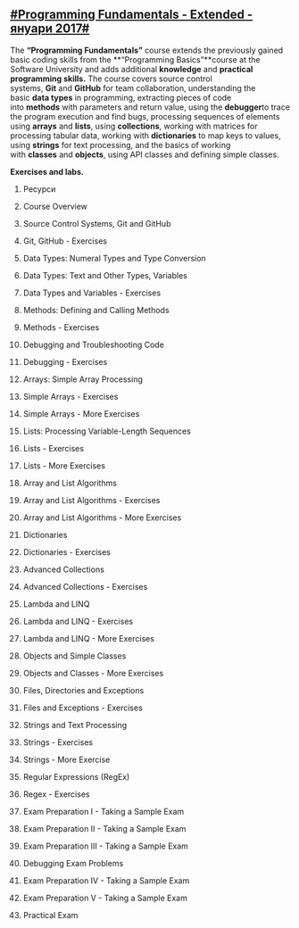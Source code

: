 [#Programming Fundamentals - Extended - януари 2017#](https://softuni.bg/trainings/1568/programming-fundamentals-exended-january-2017)
-----------------------

The **“Programming Fundamentals”** course extends the previously gained basic
coding skills from the \*\*“Programming Basics”\*\*course at the Software
University and adds additional **knowledge** and **practical programming
skills.** The course covers source control systems, **Git** and **GitHub** for
team collaboration, understanding the basic **data types** in programming,
extracting pieces of code into **methods** with parameters and return value,
using the **debugger**to trace the program execution and find bugs, processing
sequences of elements using **arrays** and **lists**, using **collections**,
working with matrices for processing tabular data, working
with **dictionaries** to map keys to values, using **strings** for text
processing, and the basics of working with **classes** and **objects**, using
API classes and defining simple classes.


**Exercises and labs.**

1. Ресурси

2. Course Overview

3. Source Control Systems, Git and GitHub

4. Git, GitHub - Exercises

5. Data Types: Numeral Types and Type Conversion

6. Data Types: Text and Other Types, Variables

7. Data Types and Variables - Exercises

8. Methods: Defining and Calling Methods

9. Methods - Exercises

10. Debugging and Troubleshooting Code

11. Debugging - Exercises

12. Arrays: Simple Array Processing

13. Simple Arrays - Exercises

14. Simple Arrays - More Exercises

15. Lists: Processing Variable-Length Sequences

16. Lists - Exercises

17. Lists - More Exercises

18. Array and List Algorithms

19. Array and List Algorithms - Exercises

20. Array and List Algorithms - More Exercises

21. Dictionaries

22. Dictionaries - Exercises

23. Advanced Collections

24. Advanced Collections - Exercises

25. Lambda and LINQ

26. Lambda and LINQ - Exercises

27. Lambda and LINQ - More Exercises

28. Objects and Simple Classes

29. Objects and Classes - More Exercises

30. Files, Directories and Exceptions

31. Files and Exceptions - Exercises

32. Strings and Text Processing

33. Strings - Exercises

34. Strings - More Exercise

35. Regular Expressions (RegEx)

36. Regex - Exercises

37. Exam Preparation I - Taking a Sample Exam

38. Exam Preparation II - Taking a Sample Exam

39. Exam Preparation III - Taking a Sample Exam

40. Debugging Exam Problems

41. Exam Preparation IV - Taking a Sample Exam

42. Exam Preparation V - Taking a Sample Exam

43. Practical Еxam
